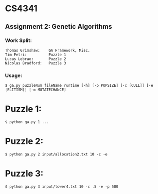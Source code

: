# CS4341
## Assignment 2: Genetic Algorithms

### Work Split:
	Thomas Grimshaw:	GA Framework, Misc.
	Tim Petri:			Puzzle 1
	Lucas Lebrao:		Puzzle 2
	Nicolas Bradford:	Puzzle 3

### Usage:

	$ ga.py puzzleNum fileName runtime [-h] [-p POPSIZE] [-c [CULL]] [-e [ELITISM]] [-m MUTATECHANCE]
# Puzzle 1:
	$ python ga.py 1 ...
# Puzzle 2:
	$ python ga.py 2 input/allocation2.txt 10 -c -e 
# Puzzle 3:
	$ python ga.py 3 input/tower4.txt 10 -c .5 -e -p 500
